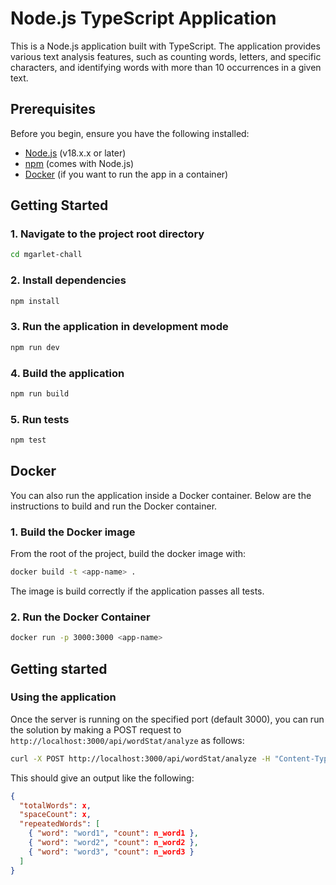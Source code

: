 # Node.js TypeScript Application

This is a Node.js application built with TypeScript. The application provides various text analysis features, such as counting words, letters, and specific characters, and identifying words with more than 10 occurrences in a given text.

## Prerequisites

Before you begin, ensure you have the following installed:

- [Node.js](https://nodejs.org/) (v18.x.x or later)
- [npm](https://www.npmjs.com/) (comes with Node.js)
- [Docker](https://www.docker.com/get-started) (if you want to run the app in a container)

## Getting Started

### 1. Navigate to the project root directory

```bash
cd mgarlet-chall
```

### 2. Install dependencies

```bash
npm install
```

### 3. Run the application in development mode

```bash
npm run dev
```

### 4. Build the application

```bash
npm run build
```

### 5. Run tests

```bash
npm test
```

## Docker

You can also run the application inside a Docker container. Below are the instructions to build and run the Docker container.

### 1. Build the Docker image

From the root of the project, build the docker image with:

```bash
docker build -t <app-name> .
```

The image is build correctly if the application passes all tests.

### 2. Run the Docker Container

```bash
docker run -p 3000:3000 <app-name>
```

## Getting started

### Using the application

Once the server is running on the specified port (default 3000), you can run the solution by making a POST request to `http://localhost:3000/api/wordStat/analyze` as follows:

```bash
curl -X POST http://localhost:3000/api/wordStat/analyze -H "Content-Type: application/json" -d '{"path": "/path/resource/or/url"}'
```

This should give an output like the following:

```json
{
  "totalWords": x,
  "spaceCount": x,
  "repeatedWords": [
    { "word": "word1", "count": n_word1 },
    { "word": "word2", "count": n_word2 },
    { "word": "word3", "count": n_word3 }
  ]
}
```
